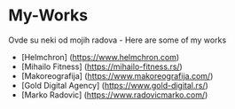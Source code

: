 # My-Works

Ovde su neki od mojih radova -
Here are some of my works

- [Helmchron] (https://www.helmchron.com)
- [Mihailo Fitness] (https://mihailo-fitness.rs/)
- [Makoreografija] (https://www.makoreografija.com/)
- [Gold Digital Agency] (https://www.gold-digital.rs/)
- [Marko Radovic] (https://www.radovicmarko.com/)
